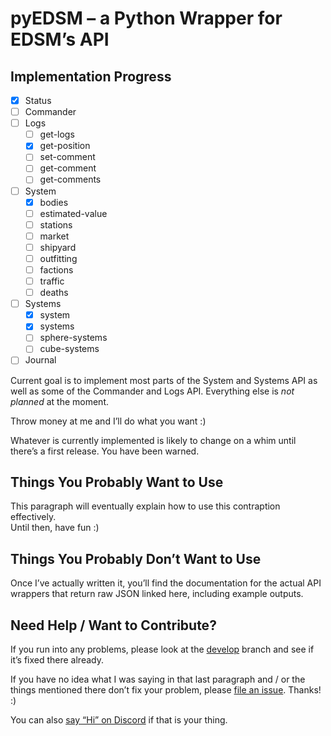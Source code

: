 # pyEDSM – a Python Wrapper for EDSM’s API #

## Implementation Progress ##

- [x] Status
- [ ] Commander
- [ ] Logs
  - [ ] get-logs
  - [x] get-position
  - [ ] set-comment
  - [ ] get-comment
  - [ ] get-comments
- [ ] System
  - [x] bodies
  - [ ] estimated-value
  - [ ] stations
  - [ ] market
  - [ ] shipyard
  - [ ] outfitting
  - [ ] factions
  - [ ] traffic
  - [ ] deaths
- [ ] Systems
  - [x] system
  - [x] systems
  - [ ] sphere-systems
  - [ ] cube-systems
- [ ] Journal

Current goal is to implement most parts of the System and Systems API as well as 
some of the Commander and Logs API. Everything else is _not planned_ at the 
moment.

Throw money at me and I’ll do what you want :)

Whatever is currently implemented is likely to change on a whim until there’s 
a first release. You have been warned.

## Things You Probably Want to Use ##

This paragraph will eventually explain how to use this contraption effectively.  
Until then, have fun :)

## Things You Probably Don’t Want to Use ##

Once I’ve actually written it, you’ll find the documentation for the actual API 
wrappers that return raw JSON linked here, including example outputs.

## Need Help / Want to Contribute? ##

If you run into any problems, please look at the 
[develop](https://github.com/alterNERDtive/pyEDSM/tree/develop) branch and see 
if it’s fixed there already.

If you have no idea what I was saying in that last paragraph and / or the things 
mentioned there don’t fix your problem, please [file an 
issue](https://github.com/alterNERDtive/pyEDSM/issues). Thanks! :)

You can also [say “Hi” on Discord](https://discord.gg/7wKEDDr) if that is your 
thing.
